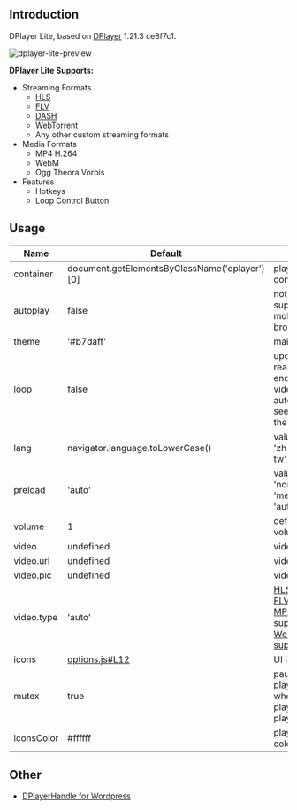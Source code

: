 ## Introduction
DPlayer Lite, based on [DPlayer](https://github.com/MoePlayer/DPlayer) 1.21.3 ce8f7c1.

![dplayer-lite-preview](https://user-images.githubusercontent.com/6196903/33885965-eed74a92-df7f-11e7-9a18-d8e53b522c3f.png)

**DPlayer Lite Supports:**

- Streaming Formats
	- [HLS](https://github.com/video-dev/hls.js)
	- [FLV](https://github.com/Bilibili/flv.js)
	- [DASH](https://github.com/Dash-Industry-Forum/dash.js)
	- [WebTorrent](https://github.com/webtorrent/webtorrent)
	- Any other custom streaming formats
- Media Formats
	- MP4 H.264
	- WebM
	- Ogg Theora Vorbis
- Features
	- Hotkeys
	- Loop Control Button

## Usage

Name|Default|Note
----|-------|----
container | document.getElementsByClassName('dplayer')[0] | player container
autoplay | false | not supported in mobile browsers
theme | '#b7daff' | main color
loop | false | upon reaching the end of the video, automatically seek back to the start
lang | navigator.language.toLowerCase() | values: 'en', 'zh-cn', 'zh-tw'
preload | 'auto' | values: 'none', 'metadata', 'auto'
volume | 1 | default volume
video | undefined | video info
video.url | undefined | video link
video.pic | undefined | video poster
video.type | 'auto' | [HLS support](http://dplayer.js.org/docs/#/?id=hls-support) [FLV support](http://dplayer.js.org/docs/#/?id=flv-support) [MPEG DASH support](http://dplayer.js.org/docs/#/?id=mpeg-dash-support) [WebTorrent support](http://dplayer.js.org/docs/#/?id=webtorrent-support)
icons | [options.js#L12](https://github.com/kn007/DPlayer-Lite/blob/DPlayer-Lite/src/options.js#L12) | UI icons
mutex | true | pause other players when this player start play
iconsColor | #ffffff | player icons color

## Other

- [DPlayerHandle for Wordpress](https://github.com/kn007/DPlayerHandle)


